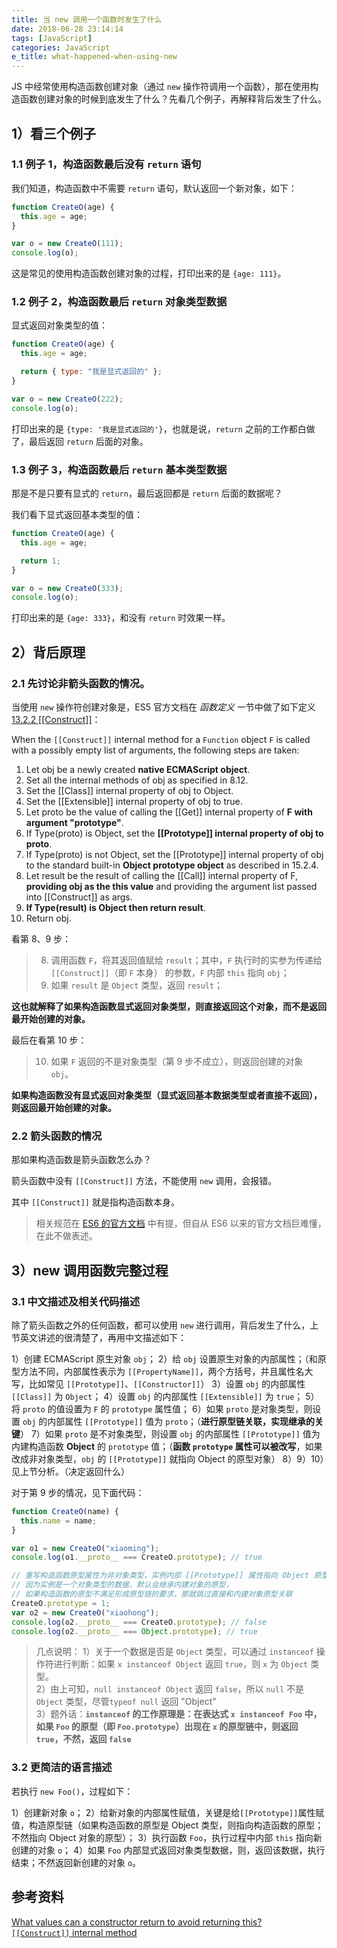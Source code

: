 ```yaml
---
title: 当 new 调用一个函数时发生了什么
date: 2018-06-28 23:14:14
tags: [JavaScript]
categories: JavaScript
e_title: what-happened-when-using-new
---
```


JS 中经常使用构造函数创建对象（通过 `new` 操作符调用一个函数），那在使用构造函数创建对象的时候到底发生了什么？先看几个例子，再解释背后发生了什么。

## 1）看三个例子

### 1.1 例子 1，构造函数最后没有 `return` 语句

我们知道，构造函数中不需要 `return` 语句，默认返回一个新对象，如下：

```js
function CreateO(age) {
  this.age = age;
}

var o = new CreateO(111);
console.log(o);
```

这是常见的使用构造函数创建对象的过程，打印出来的是 `{age: 111}`。

### 1.2 例子 2，构造函数最后 `return` 对象类型数据

显式返回对象类型的值：

```js
function CreateO(age) {
  this.age = age;

  return { type: "我是显式返回的" };
}

var o = new CreateO(222);
console.log(o);
```

打印出来的是 `{type: '我是显式返回的'}`，也就是说，`return` 之前的工作都白做了，最后返回 `return` 后面的对象。

### 1.3 例子 3，构造函数最后 `return` 基本类型数据

那是不是只要有显式的 `return`，最后返回都是 `return` 后面的数据呢？

我们看下显式返回基本类型的值：

```js
function CreateO(age) {
  this.age = age;

  return 1;
}

var o = new CreateO(333);
console.log(o);
```

打印出来的是 `{age: 333}`，和没有 `return` 时效果一样。

## 2）背后原理

### 2.1 先讨论非箭头函数的情况。

当使用 `new` 操作符创建对象是，ES5 官方文档在 _函数定义_ 一节中做了如下定义 [13.2.2 [[Construct]]](https://stackoverflow.com/questions/1978049/what-values-can-a-constructor-return-to-avoid-returning-this)：

When the `[[Construct]]` internal method for a `Function` object `F` is called with a possibly empty list of arguments, the following steps are taken:

1.  Let obj be a newly created **native ECMAScript object**.
2.  Set all the internal methods of obj as specified in 8.12.
3.  Set the [[Class]] internal property of obj to Object.
4.  Set the [[Extensible]] internal property of obj to true.
5.  Let proto be the value of calling the [[Get]] internal property of **F with argument "prototype"**.
6.  If Type(proto) is Object, set the **[[Prototype]] internal property of obj to proto**.
7.  If Type(proto) is not Object, set the [[Prototype]] internal property of obj to the standard built-in **Object prototype object** as described in 15.2.4.
8.  Let result be the result of calling the [[Call]] internal property of F, **providing obj as the this value** and providing the argument list passed into [[Construct]] as args.
9.  **If Type(result) is Object then return result**.
10. Return obj.

看第 8、9 步：

> 8) 调用函数 `F`，将其返回值赋给 `result`；其中，`F` 执行时的实参为传递给 `[[Construct]]`（即 `F` 本身） 的参数，`F` 内部 `this` 指向 `obj`；
> 9) 如果 `result` 是 `Object` 类型，返回 `result`；

**这也就解释了如果构造函数显式返回对象类型，则直接返回这个对象，而不是返回最开始创建的对象。**

最后在看第 10 步：

> 10) 如果 `F` 返回的不是对象类型（第 9 步不成立），则返回创建的对象 `obj`。

**如果构造函数没有显式返回对象类型（显式返回基本数据类型或者直接不返回），则返回最开始创建的对象。**

### 2.2 箭头函数的情况

那如果构造函数是箭头函数怎么办？

箭头函数中没有 `[[Construct]]` 方法，不能使用 `new` 调用，会报错。

其中 `[[Construct]]` 就是指构造函数本身。

> 相关规范在 [ES6 的官方文档](https://www.ecma-international.org/ecma-262/6.0/index.html) 中有提，但自从 ES6 以来的官方文档巨难懂，在此不做表述。

## 3）new 调用函数完整过程

### 3.1 中文描述及相关代码描述

除了箭头函数之外的任何函数，都可以使用 `new` 进行调用，背后发生了什么，上节英文讲述的很清楚了，再用中文描述如下：

1）创建 ECMAScript 原生对象 `obj`；
2）给 `obj` 设置原生对象的内部属性；（和原型方法不同，内部属性表示为 `[[PropertyName]]`，两个方括号，并且属性名大写，比如常见 `[[Prototype]]`、`[[Constructor]]`）
3）设置 `obj` 的内部属性 `[[Class]]` 为 `Object`；
4）设置 `obj` 的内部属性 `[[Extensible]]` 为 `true`；
5）将 `proto` 的值设置为 `F` 的 `prototype` 属性值；
6）如果 `proto` 是对象类型，则设置 `obj` 的内部属性 `[[Prototype]]` 值为 `proto`；（**进行原型链关联，实现继承的关键**）
7）如果 `proto` 是不对象类型，则设置 `obj` 的内部属性 `[[Prototype]]` 值为内建构造函数 **Object** 的 `prototype` 值；（**函数 `prototype` 属性可以被改写**，如果改成非对象类型，`obj` 的 `[[Prototype]]` 就指向 Object 的原型对象）
8）9）10）见上节分析。（决定返回什么）

对于第 9 步的情况，见下面代码：

```js
function CreateO(name) {
  this.name = name;
}

var o1 = new CreateO("xiaoming");
console.log(o1.__proto__ === CreateO.prototype); // true

// 重写构造函数原型属性为非对象类型，实例内部 [[Prototype]] 属性指向 Object 原型对象
// 因为实例是一个对象类型的数据，默认会继承内建对象的原型，
// 如果构造函数的原型不满足形成原型链的要求，那就跳过直接和内建对象原型关联
CreateO.prototype = 1;
var o2 = new CreateO("xiaohong");
console.log(o2.__proto__ === CreateO.prototype); // false
console.log(o2.__proto__ === Object.prototype); // true
```

> 几点说明：
> 1）关于一个数据是否是 `Object` 类型，可以通过 `instanceof` 操作符进行判断：如果 `x instanceof Object` 返回 `true`，则 `x` 为 `Object` 类型。  
> 2）由上可知，`null instanceof Object` 返回 `false`，所以 `null` 不是 `Object` 类型，尽管`typeof null` 返回 "Object"  
> 3）题外话：**`instanceof` 的工作原理是：在表达式 `x instanceof Foo` 中，如果 `Foo` 的原型（即 `Foo.prototype`）出现在 `x` 的原型链中，则返回 `true`，不然，返回 `false`**

### 3.2 更简洁的语言描述

若执行 `new Foo()`，过程如下：

1）创建新对象 `o`；
2）给新对象的内部属性赋值，关键是给`[[Prototype]]`属性赋值，构造原型链（如果构造函数的原型是 Object 类型，则指向构造函数的原型；不然指向 Object 对象的原型）；
3）执行函数 `Foo`，执行过程中内部 `this` 指向新创建的对象 `o`；
4）如果 `Foo` 内部显式返回对象类型数据，则，返回该数据，执行结束；不然返回新创建的对象 `o`。

## 参考资料

[What values can a constructor return to avoid returning this?](https://stackoverflow.com/questions/1978049/what-values-can-a-constructor-return-to-avoid-returning-this)  
[`[[Construct]]` internal method](https://stackoverflow.com/questions/21874128/construct-internal-method)
